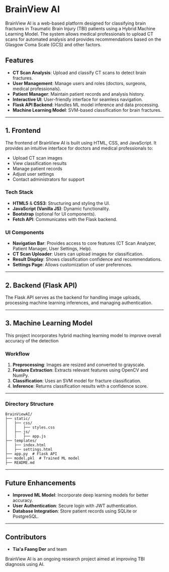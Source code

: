 # BrainView AI

BrainView AI is a web-based platform designed for classifying brain fractures in Traumatic Brain Injury (TBI) patients using a Hybrid Machine Learning Model. The system allows medical professionals to upload CT scans for automated analysis and provides recommendations based on the Glasgow Coma Scale (GCS) and other factors.

## Features

- **CT Scan Analysis**: Upload and classify CT scans to detect brain fractures.
- **User Management**: Manage users and roles (doctors, surgeons, medical professionals).
- **Patient Manager**: Maintain patient records and analysis history.
- **Interactive UI**: User-friendly interface for seamless navigation.
- **Flask API Backend**: Handles ML model inference and data processing.
- **Machine Learning Model**: SVM-based classification for brain fractures.

---

## 1. Frontend

The frontend of BrainView AI is built using HTML, CSS, and JavaScript. It provides an intuitive interface for doctors and medical professionals to:

- Upload CT scan images
- View classification results
- Manage patient records
- Adjust user settings
- Contact administrators for support

### Tech Stack
- **HTML5** & **CSS3**: Structuring and styling the UI.
- **JavaScript (Vanilla JS)**: Dynamic functionality.
- **Bootstrap** (optional for UI components).
- **Fetch API**: Communicates with the Flask backend.

### UI Components
- **Navigation Bar**: Provides access to core features (CT Scan Analyzer, Patient Manager, User Settings, Help).
- **CT Scan Uploader**: Users can upload images for classification.
- **Result Display**: Shows classification confidence and recommendations.
- **Settings Page**: Allows customization of user preferences.

---

## 2. Backend (Flask API)

The Flask API serves as the backend for handling image uploads, processing machine learning inferences, and managing authentication.

---

## 3. Machine Learning Model

This project incorporates hybrid maching learning model to improve overall accuracy of the detection

### Workflow
1. **Preprocessing**: Images are resized and converted to grayscale.
2. **Feature Extraction**: Extracts relevant features using OpenCV and NumPy.
3. **Classification**: Uses an SVM model for fracture classification.
4. **Inference**: Returns classification results with a confidence score.

---

### Directory Structure
```
BrainViewAI/
├── static/
│   ├── css/
│   │   ├── styles.css
│   ├── js/
│   │   ├── app.js
├── templates/
│   ├── index.html
│   ├── settings.html
├── app.py  # Flask API
├── model.pkl  # Trained ML model
├── README.md
```

---

## Future Enhancements
- **Improved ML Model**: Incorporate deep learning models for better accuracy.
- **User Authentication**: Secure login with JWT authentication.
- **Database Integration**: Store patient records using SQLite or PostgreSQL.

---

## Contributors
- **Tia'a Faang Der** and team

BrainView AI is an ongoing research project aimed at improving TBI diagnosis using AI.

